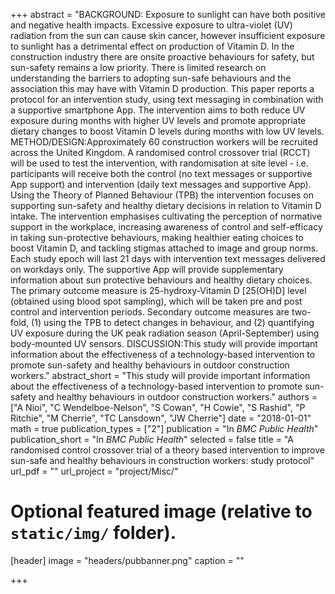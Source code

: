 +++
abstract = "BACKGROUND: Exposure to sunlight can have both positive and negative health impacts. Excessive exposure to ultra-violet (UV) radiation from the sun can cause skin cancer, however insufficient exposure to sunlight has a detrimental effect on production of Vitamin D. In the construction industry there are onsite proactive behaviours for safety, but sun-safety remains a low priority. There is limited research on understanding the barriers to adopting sun-safe behaviours and the association this may have with Vitamin D production. This paper reports a protocol for an intervention study, using text messaging in combination with a supportive smartphone App. The intervention aims to both reduce UV exposure during months with higher UV levels and promote appropriate dietary changes to boost Vitamin D levels during months with low UV levels. METHOD/DESIGN:Approximately 60 construction workers will be recruited across the United Kingdom. A randomised control crossover trial (RCCT) will be used to test the intervention, with randomisation at site level - i.e. participants will receive both the control (no text messages or supportive App support) and intervention (daily text messages and supportive App). Using the Theory of Planned Behaviour (TPB) the intervention focuses on supporting sun-safety and healthy dietary decisions in relation to Vitamin D intake. The intervention emphasises cultivating the perception of normative support in the workplace, increasing awareness of control and self-efficacy in taking sun-protective behaviours, making healthier eating choices to boost Vitamin D, and tackling stigmas attached to image and group norms. Each study epoch will last 21 days with intervention text messages delivered on workdays only. The supportive App will provide supplementary information about sun protective behaviours and healthy dietary choices. The primary outcome measure is 25-hydroxy-Vitamin D [25(OH)D] level (obtained using blood spot sampling), which will be taken pre and post control and intervention periods. Secondary outcome measures are two-fold, (1) using the TPB to detect changes in behaviour, and (2) quantifying UV exposure during the UK peak radiation season (April-September) using body-mounted UV sensors. DISCUSSION:This study will provide important information about the effectiveness of a technology-based intervention to promote sun-safety and healthy behaviours in outdoor construction workers."
abstract_short = "This study will provide important information about the effectiveness of a technology-based intervention to promote sun-safety and healthy behaviours in outdoor construction workers."
authors = ["A Nioi", "C Wendelboe-Nelson", "S Cowan", "H Cowie", "S Rashid", "P Ritchie", "M Cherrie", "TC Lansdown", "JW Cherrie"]
date = "2018-01-01"
math = true
publication_types = ["2"]
publication = "In *BMC Public Health*"
publication_short = "In *BMC Public Health*"
selected = false
title = "A randomised control crossover trial of a theory based intervention to improve sun-safe and healthy behaviours in construction workers: study protocol"
url_pdf = ""
url_project = "project/Misc/"
  
  
# Optional featured image (relative to `static/img/` folder).
[header]
image = "headers/pubbanner.png"
caption = ""
  
+++
    